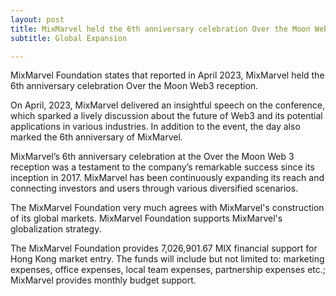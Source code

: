```yaml
---
layout: post
title: MixMarvel held the 6th anniversary celebration Over the Moon Web3 reception
subtitle: Global Expansion

---
```


MixMarvel Foundation states that reported in April 2023, MixMarvel held the 6th anniversary celebration Over the Moon Web3 reception.

On April, 2023, MixMarvel delivered an insightful speech on the conference, which sparked a lively discussion about the future of Web3 and its potential applications in various industries.  In addition to the event, the day also marked the 6th anniversary of MixMarvel. 

MixMarvel’s 6th anniversary celebration at the Over the Moon Web 3 reception was a testament to the company’s remarkable success since its inception in 2017. MixMarvel has been continuously expanding its reach and connecting investors and users through various diversified scenarios.

The MixMarvel Foundation very much agrees with MixMarvel's construction of its global markets. MixMarvel Foundation supports MixMarvel's globalization strategy.

The MixMarvel Foundation provides 7,026,901.67 MIX financial support for Hong Kong market entry. The funds will include but not limited to: marketing expenses, office expenses, local team expenses, partnership expenses etc.; MixMarvel provides monthly budget support.

